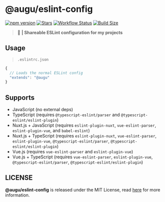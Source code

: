 # @augu/eslint-config
[![npm version](https://badge.fury.io/js/%40augu%2Feslint-config.svg)](https://badge.fury.io/js/%40augu%2Feslint-config) [![Stars](https://img.shields.io/github/stars/auguwu/eslint-config)](https://github.com/auguwu/eslint-config) [![Workflow Status](https://github.com/auguwu/eslint-config/workflows/ESLint%20-%20Testing/badge.svg)](https://github.com/auguwu/eslint-config/tree/master/.github/workflows) [![Build Size](https://img.shields.io/bundlephobia/min/@augu/eslint-config?style=flat-square)](https://github.com/auguwu/eslint-config)

> :scroll: **| Shareable ESLint configuration for my projects**

## Usage
> `.eslintrc.json`

```js
{
  // Loads the normal ESLint config
  "extends": "@augu"
}
```

## Supports
- JavaScript (no external deps)
- TypeScript (requires `@typescript-eslint/parser` and `@typescript-eslint/eslint-plugin`)
- Nuxt.js + JavaScript (requires `eslint-plugin-nuxt`, `vue-eslint-parser`, `eslint-plugin-vue`, and `babel-eslint`)
- Nuxt.js + TypeScript (requires `eslint-plugin-nuxt`, `vue-eslint-parser`, `eslint-plugin-vue`, `@typescript-eslint/parser`, `@typescript-eslint/eslint-plugin`)
- Vue.js (requires `vue-eslint-parser` and `eslint-plugin-vue`)
- Vue.js + TypeScript (requires `vue-eslint-parser`, `eslint-plugin-vue`, `@typescript-eslint/parser`, `@typescript-eslint/eslint-plugin`)

## LICENSE
**@augu/eslint-config** is released under the MIT License, read [here](/LICENSE) for more information.